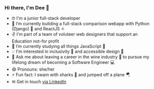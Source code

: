 ### Hi there, I'm Dee 👋

- 🤓 I'm a junior full-stack developer 
- 🔭 I’m currently building a full-stack comparison webapp with Python (Django) 🐍 and ReactJS ⚛️
- ✌️ I'm part of a team of voluteer web designers that support an Education not-for profit
- 🌱 I’m currently studying all things JavaScript 📜
- 💡 I'm interested in inclusivity 🤗 and accessible design 🎨
- 💬 Ask me about leaving a career in the wine industry 🍷 to pursue my lifelong dream of becoming a Software Engineer 💻
- 😄 Pronouns: she/her
- ⚡ Fun fact: I swam with sharks 🦈 and jumped off a plane 🪂
- ✉ Get in touch [via LinkedIn](https://www.linkedin.com/in/dalila-k-leo-125099156/)
